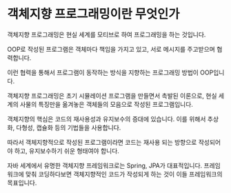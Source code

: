 # 객체지향 프로그래밍이란 무엇인가

객체지향 프로그래밍은 현실 세계를 모티브로 하여 프로그래밍을 하는 것입니다.

OOP로 작성된 프로그램은 객체마다 책임을 가지고 있고, 서로 메시지를 주고받으며 협력합니다.

이런 협력을 통해서 프로그램이 동작하는 방식을 지향하는 프로그래밍 방법이 OOP입니다.

객체지향 프로그래밍은 초기 시뮬레이션 프로그램을 만들면서 촉발된 이론으로, 현실 세계의 사물의 특징만을 옮겨놓은 객체들의 모음으로 작성된 프로그램입니다.

객체지향의 핵심은 코드의 재사용성과 유지보수의 증대에 있습니다. 이를 위해서 추상화, 다형성, 캡슐화 등의 기법들을 사용합니다.

따라서 객체지향적으로 작성된 프로그램이라면 코드는 재사용 되는 방향으로 작성되어야 하고, 유지보수하기 쉬운 형태여야 합니다.

자바 세계에서 유명한 객체지향 프레임워크로는 Spring, JPA가 대표적입니다. 프레임워크에 맞춰 코딩하다보면 객체지향적인 코드가 작성되게 하는 것이 이들 프레임워크의 목표입니다.
